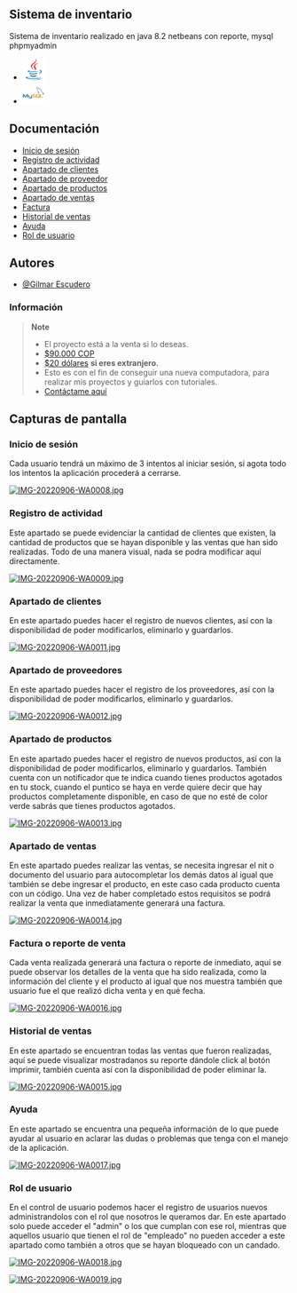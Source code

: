 ## Sistema de inventario 
Sistema de inventario realizado en java 8.2 netbeans con reporte, mysql phpmyadmin
- <a href="https://www.java.com" target="_blank" rel="noreferrer"><img src="https://raw.githubusercontent.com/devicons/devicon/master/icons/java/java-original.svg" alt="java" width="40" height="40"/></a>
- <a href="https://www.mysql.com/" target="_blank" rel="noreferrer"><img src="https://raw.githubusercontent.com/devicons/devicon/master/icons/mysql/mysql-original-wordmark.svg" alt="mysql" width="40" height="40"/></a>

## Documentación
- [Inicio de sesión](https://github.com/XGilmar/Sistema-de-inventario-java#inicio-de-sesi%C3%B3n)
- [Registro de actividad](https://github.com/XGilmar/Sistema-de-inventario-java#registro-de-actividad )
- [Apartado de clientes](https://github.com/XGilmar/Sistema-de-inventario-java#apartado-de-clientes )
- [Apartado de proveedor](https://github.com/XGilmar/Sistema-de-inventario-java#apartado-de-proveedores )
- [Apartado de productos](https://github.com/XGilmar/Sistema-de-inventario-java#apartado-de-productos )
- [Apartado de ventas](https://github.com/XGilmar/Sistema-de-inventario-java#apartado-de-ventas )
- [Factura](https://github.com/XGilmar/Sistema-de-inventario-java#factura-o-reporte-de-venta )
- [Historial de ventas](https://github.com/XGilmar/Sistema-de-inventario-java#historial-de-ventas )
- [Ayuda](https://github.com/XGilmar/Sistema-de-inventario-java#ayuda)
- [Rol de usuario](https://github.com/XGilmar/Sistema-de-inventario-java#rol-de-usuario)

## Autores

- [@Gilmar Escudero](https://www.github.com/XGilmar)
### Información
> __Note__
> - El proyecto está a la venta si lo deseas. 
> - [$90.000 COP]()
> - [$20 dólares]() **si eres extranjero.**
> - Esto es con el fin de conseguir una nueva computadora, para realizar mis proyectos y guiarlos con tutoriales.
> - [Contáctame aquí](https://wa.me/573106236081)
## Capturas de pantalla

### Inicio de sesión
Cada usuario tendrá un máximo de 3 intentos al iniciar sesión, si agota todo los intentos la aplicación procederá a cerrarse.

[![IMG-20220906-WA0008.jpg](https://i.postimg.cc/pLtXt93P/IMG-20220906-WA0008.jpg)](https://postimg.cc/dL4K20qf)

### Registro de actividad
Este apartado se puede evidenciar la cantidad de clientes que existen, la cantidad de productos que se hayan disponible y las ventas que han sido realizadas. Todo de una manera visual, nada se podra modificar aquí directamente.

[![IMG-20220906-WA0009.jpg](https://i.postimg.cc/D0fFzD16/IMG-20220906-WA0009.jpg)](https://postimg.cc/sQLb6T6G)

### Apartado de clientes
En este apartado puedes hacer el registro de nuevos clientes, así con la disponibilidad de poder modificarlos, eliminarlo y guardarlos.

[![IMG-20220906-WA0011.jpg](https://i.postimg.cc/4x6883DK/IMG-20220906-WA0011.jpg)](https://postimg.cc/qN7XqpM0)

### Apartado de proveedores
En este apartado puedes hacer el registro de los proveedores, así con la disponibilidad de poder modificarlos, eliminarlo y guardarlos.

[![IMG-20220906-WA0012.jpg](https://i.postimg.cc/TYq701MK/IMG-20220906-WA0012.jpg)](https://postimg.cc/Cz5sLFK0)

### Apartado de productos
En este apartado puedes hacer el registro de nuevos productos, así con la disponibilidad de poder modificarlos, eliminarlo y guardarlos.
También cuenta con un notificador que te indica cuando tienes productos agotados en tu stock, cuando el puntico se haya en verde quiere decir que hay productos completamente disponible, en caso de que no esté de color verde sabrás que tienes productos agotados.


[![IMG-20220906-WA0013.jpg](https://i.postimg.cc/mZ62DL6F/IMG-20220906-WA0013.jpg)](https://postimg.cc/s17RHrzV)

### Apartado de ventas
En este apartado puedes realizar las ventas, se necesita ingresar el nit o documento del usuario para autocompletar los demás datos al igual que también se debe ingresar el producto, en este caso cada producto cuenta con un código. Una vez de haber completado estos requisitos se podrá realizar la venta que inmediatamente generará una factura.

[![IMG-20220906-WA0014.jpg](https://i.postimg.cc/nhS6KrBv/IMG-20220906-WA0014.jpg)](https://postimg.cc/G4Y7dcM2)

### Factura o reporte de venta
Cada venta realizada generará una factura o reporte de inmediato, aquí se puede observar los detalles de la venta que ha sido realizada, como la información del cliente y el producto al igual que nos muestra también que usuario fue el que realizó dicha venta y en qué fecha.

[![IMG-20220906-WA0016.jpg](https://i.postimg.cc/x8FKxwRF/IMG-20220906-WA0016.jpg)](https://postimg.cc/WqgFtfxM)

### Historial de ventas
En este apartado se encuentran todas las ventas que fueron realizadas, aquí se puede visualizar mostradanos su reporte dándole click al botón imprimir, también cuenta así con la disponibilidad de poder eliminar la.

[![IMG-20220906-WA0015.jpg](https://i.postimg.cc/8kWN1RWx/IMG-20220906-WA0015.jpg)](https://postimg.cc/5jxZgFsm)

### Ayuda
En este apartado se encuentra una pequeña información de lo que puede ayudar al usuario en aclarar las dudas o problemas que tenga con el manejo de la aplicación.

[![IMG-20220906-WA0017.jpg](https://i.postimg.cc/Cx0jvsH0/IMG-20220906-WA0017.jpg)](https://postimg.cc/dLWk3dxN)

### Rol de usuario
En el control de usuario podemos hacer el registro de usuarios nuevos administrandolos con el rol que nosotros le queramos dar. En este apartado solo puede acceder el "admin" o los que cumplan con ese rol, mientras que aquellos usuario que tienen el rol de "empleado" no pueden acceder a este apartado como también a otros que se hayan bloqueado con un candado.

[![IMG-20220906-WA0018.jpg](https://i.postimg.cc/htCf9L2p/IMG-20220906-WA0018.jpg)](https://postimg.cc/cvnxWnyn)

[![IMG-20220906-WA0019.jpg](https://i.postimg.cc/8C8xX3X5/IMG-20220906-WA0019.jpg)](https://postimg.cc/Yv3XhXHK)
